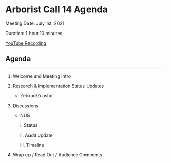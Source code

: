 # Arborist Call 14 Agenda

Meeting Date: July 1st, 2021

Duration: 1 hour 10 minutes

[YouTube Recording](https://youtu.be/QrI6J6Fdin4)

## Agenda
___

1. Welcome and Meeting Intro 
2. Research & Implementation Status Updates

    - Zebrad/Zcashd
   

3. Discussions

   + NU5
   
     i. Status 

     ii. Audit Update 

     iii. Timeline
   

   

4. Wrap up / Read Out / Audience Comments
